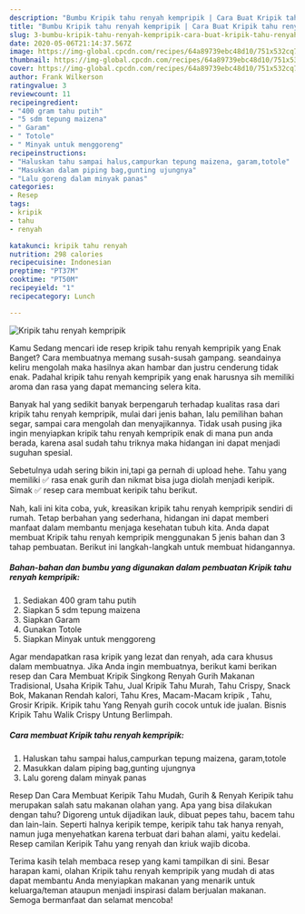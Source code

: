 ```yaml
---
description: "Bumbu Kripik tahu renyah kempripik | Cara Buat Kripik tahu renyah kempripik Yang Bikin Ngiler"
title: "Bumbu Kripik tahu renyah kempripik | Cara Buat Kripik tahu renyah kempripik Yang Bikin Ngiler"
slug: 3-bumbu-kripik-tahu-renyah-kempripik-cara-buat-kripik-tahu-renyah-kempripik-yang-bikin-ngiler
date: 2020-05-06T21:14:37.567Z
image: https://img-global.cpcdn.com/recipes/64a89739ebc48d10/751x532cq70/kripik-tahu-renyah-kempripik-foto-resep-utama.jpg
thumbnail: https://img-global.cpcdn.com/recipes/64a89739ebc48d10/751x532cq70/kripik-tahu-renyah-kempripik-foto-resep-utama.jpg
cover: https://img-global.cpcdn.com/recipes/64a89739ebc48d10/751x532cq70/kripik-tahu-renyah-kempripik-foto-resep-utama.jpg
author: Frank Wilkerson
ratingvalue: 3
reviewcount: 11
recipeingredient:
- "400 gram tahu putih"
- "5 sdm tepung maizena"
- " Garam"
- " Totole"
- " Minyak untuk menggoreng"
recipeinstructions:
- "Haluskan tahu sampai halus,campurkan tepung maizena, garam,totole"
- "Masukkan dalam piping bag,gunting ujungnya"
- "Lalu goreng dalam minyak panas"
categories:
- Resep
tags:
- kripik
- tahu
- renyah

katakunci: kripik tahu renyah 
nutrition: 298 calories
recipecuisine: Indonesian
preptime: "PT37M"
cooktime: "PT50M"
recipeyield: "1"
recipecategory: Lunch

---
```



![Kripik tahu renyah kempripik](https://img-global.cpcdn.com/recipes/64a89739ebc48d10/751x532cq70/kripik-tahu-renyah-kempripik-foto-resep-utama.jpg)

Kamu Sedang mencari ide resep kripik tahu renyah kempripik yang Enak Banget? Cara membuatnya memang susah-susah gampang. seandainya keliru mengolah maka hasilnya akan hambar dan justru cenderung tidak enak. Padahal kripik tahu renyah kempripik yang enak harusnya sih memiliki aroma dan rasa yang dapat memancing selera kita.

Banyak hal yang sedikit banyak berpengaruh terhadap kualitas rasa dari kripik tahu renyah kempripik, mulai dari jenis bahan, lalu pemilihan bahan segar, sampai cara mengolah dan menyajikannya. Tidak usah pusing jika ingin menyiapkan kripik tahu renyah kempripik enak di mana pun anda berada, karena asal sudah tahu triknya maka hidangan ini dapat menjadi suguhan spesial.

Sebetulnya udah sering bikin ini,tapi ga pernah di upload hehe. Tahu yang memiliki ✅ rasa enak gurih dan nikmat bisa juga diolah menjadi keripik. Simak ✅ resep cara membuat keripik tahu berikut.


Nah, kali ini kita coba, yuk, kreasikan kripik tahu renyah kempripik sendiri di rumah. Tetap berbahan yang sederhana, hidangan ini dapat memberi manfaat dalam membantu menjaga kesehatan tubuh kita. Anda dapat membuat Kripik tahu renyah kempripik menggunakan 5 jenis bahan dan 3 tahap pembuatan. Berikut ini langkah-langkah untuk membuat hidangannya.

<!--inarticleads1-->

##### Bahan-bahan dan bumbu yang digunakan dalam pembuatan Kripik tahu renyah kempripik:

1. Sediakan 400 gram tahu putih
1. Siapkan 5 sdm tepung maizena
1. Siapkan  Garam
1. Gunakan  Totole
1. Siapkan  Minyak untuk menggoreng


Agar mendapatkan rasa kripik yang lezat dan renyah, ada cara khusus dalam membuatnya. Jika Anda ingin membuatnya, berikut kami berikan resep dan Cara Membuat Kripik Singkong Renyah Gurih Makanan Tradisional, Usaha Kripik Tahu, Jual Kripik Tahu Murah, Tahu Crispy, Snack Bok, Makanan Rendah kalori, Tahu Kres, Macam-Macam kripik , Tahu, Grosir Kripik. Kripik tahu Yang Renyah gurih cocok untuk ide jualan. Bisnis Kripik Tahu Walik Crispy Untung Berlimpah. 

<!--inarticleads2-->

##### Cara membuat Kripik tahu renyah kempripik:

1. Haluskan tahu sampai halus,campurkan tepung maizena, garam,totole
1. Masukkan dalam piping bag,gunting ujungnya
1. Lalu goreng dalam minyak panas


Resep Dan Cara Membuat Keripik Tahu Mudah, Gurih &amp; Renyah Keripik tahu merupakan salah satu makanan olahan yang. Apa yang bisa dilakukan dengan tahu? Digoreng untuk dijadikan lauk, dibuat pepes tahu, bacem tahu dan lain-lain. Seperti halnya keripik tempe, keripik tahu tak hanya renyah, namun juga menyehatkan karena terbuat dari bahan alami, yaitu kedelai. Resep camilan Keripik Tahu yang renyah dan kriuk wajib dicoba. 

Terima kasih telah membaca resep yang kami tampilkan di sini. Besar harapan kami, olahan Kripik tahu renyah kempripik yang mudah di atas dapat membantu Anda menyiapkan makanan yang menarik untuk keluarga/teman ataupun menjadi inspirasi dalam berjualan makanan. Semoga bermanfaat dan selamat mencoba!
